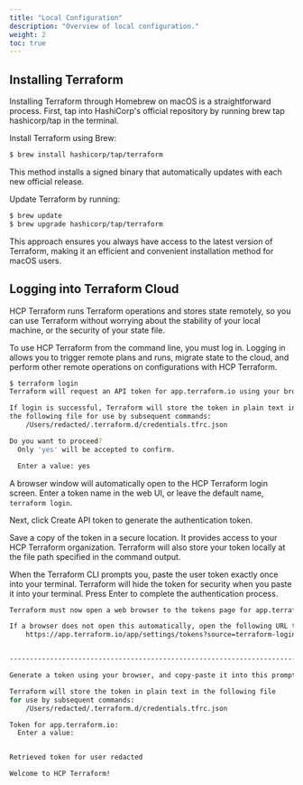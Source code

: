 ```yaml
---
title: "Local Configuration"
description: "Overview of local configuration."
weight: 2
toc: true
---
```


## Installing Terraform

Installing Terraform through Homebrew on macOS is a straightforward process. First, tap into HashiCorp's official
repository by running brew tap hashicorp/tap in the terminal. 

Install Terraform using Brew:

```bash
$ brew install hashicorp/tap/terraform
```

This method installs a signed binary that automatically updates with each new official release. 

Update Terraform by running:

```bash
$ brew update
$ brew upgrade hashicorp/tap/terraform
```

This approach ensures you always have access to the latest version of Terraform, making it an efficient and convenient
installation method for macOS users.

## Logging into Terraform Cloud

HCP Terraform runs Terraform operations and stores state remotely, so you can use Terraform without worrying about the
stability of your local machine, or the security of your state file.

To use HCP Terraform from the command line, you must log in. Logging in allows you to trigger remote plans and runs,
migrate state to the cloud, and perform other remote operations on configurations with HCP Terraform.

```bash
$ terraform login
Terraform will request an API token for app.terraform.io using your browser.

If login is successful, Terraform will store the token in plain text in
the following file for use by subsequent commands:
    /Users/redacted/.terraform.d/credentials.tfrc.json

Do you want to proceed?
  Only 'yes' will be accepted to confirm.

  Enter a value: yes
```

A browser window will automatically open to the HCP Terraform login screen. Enter a token name in the web UI, or leave
the default name, `terraform login`.

Next, click Create API token to generate the authentication token.

Save a copy of the token in a secure location. It provides access to your HCP Terraform organization. Terraform will also
store your token locally at the file path specified in the command output.

When the Terraform CLI prompts you, paste the user token exactly once into your terminal. Terraform will hide the token
for security when you paste it into your terminal. Press Enter to complete the authentication process.

```bash
Terraform must now open a web browser to the tokens page for app.terraform.io.

If a browser does not open this automatically, open the following URL to proceed:
    https://app.terraform.io/app/settings/tokens?source=terraform-login


---------------------------------------------------------------------------------

Generate a token using your browser, and copy-paste it into this prompt.

Terraform will store the token in plain text in the following file
for use by subsequent commands:
    /Users/redacted/.terraform.d/credentials.tfrc.json

Token for app.terraform.io:
  Enter a value:


Retrieved token for user redacted

Welcome to HCP Terraform!
```
